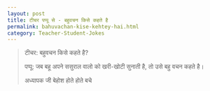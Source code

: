 ```yaml
---
layout: post
title: टीचर पप्पू से - बहुवचन किसे कहते है
permalink: bahuvachan-kise-kehtey-hai.html
category: Teacher-Student-Jokes
---
```

> टीचर: बहुवचन किसे कहते है? 
> 
> पप्पू: जब बहू अपने ससुराल वालो को खरी-खोटी सुनाती है, तो उसे बहु वचन कहते है।
>
> अध्यापक जी बेहोश होते होते बचे